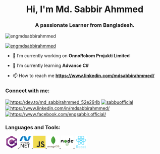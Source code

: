 <h1 align="center">Hi, I'm Md. Sabbir Ahmmed</h1>
<h3 align="center">A passionate Learner from Bangladesh.</h3>

<p align="left"> <img src="https://komarev.com/ghpvc/?username=engmdsabbirahmmed&label=Profile%20views&color=0e75b6&style=flat" alt="engmdsabbirahmmed" /> </p>

<p align="left"> <a href="https://github.com/ryo-ma/github-profile-trophy"><img src="https://github-profile-trophy.vercel.app/?username=engmdsabbirahmmed" alt="engmdsabbirahmmed" /></a> </p>

- 🔭 I’m currently working on **OnnoRokom Projukti Limited**

- 🌱 I’m currently learning **Advance C#**

- 📫 How to reach me **https://www.linkedin.com/mdsabbirahmmed/**

<h3 align="left">Connect with me:</h3>
<p align="left">
<a href="https://dev.to/https://dev.to/md_sabbirahmmed_52e294b" target="blank"><img align="center" src="https://raw.githubusercontent.com/rahuldkjain/github-profile-readme-generator/master/src/images/icons/Social/devto.svg" alt="https://dev.to/md_sabbirahmmed_52e294b" height="30" width="40" /></a>
<a href="https://twitter.com/sabbuofficial" target="blank"><img align="center" src="https://raw.githubusercontent.com/rahuldkjain/github-profile-readme-generator/master/src/images/icons/Social/twitter.svg" alt="sabbuofficial" height="30" width="40" /></a>
<a href="https://www.linkedin.com/in/mdsabbirahmmed/" target="blank"><img align="center" src="https://raw.githubusercontent.com/rahuldkjain/github-profile-readme-generator/master/src/images/icons/Social/linked-in-alt.svg" alt="https://www.linkedin.com/in/mdsabbirahmmed/" height="30" width="40" /></a>
<a href="https://fb.com/https://www.facebook.com/engsabbir.official/" target="blank"><img align="center" src="https://raw.githubusercontent.com/rahuldkjain/github-profile-readme-generator/master/src/images/icons/Social/facebook.svg" alt="https://www.facebook.com/engsabbir.official/" height="30" width="40" /></a>
</p>

<h3 align="left">Languages and Tools:</h3>
<p align="left"> <a href="https://www.w3schools.com/cs/" target="_blank" rel="noreferrer"> <img src="https://raw.githubusercontent.com/devicons/devicon/master/icons/csharp/csharp-original.svg" alt="csharp" width="40" height="40"/> </a> <a href="https://dotnet.microsoft.com/" target="_blank" rel="noreferrer"> <img src="https://raw.githubusercontent.com/devicons/devicon/master/icons/dot-net/dot-net-original-wordmark.svg" alt="dotnet" width="40" height="40"/> </a> <a href="https://developer.mozilla.org/en-US/docs/Web/JavaScript" target="_blank" rel="noreferrer"> <img src="https://raw.githubusercontent.com/devicons/devicon/master/icons/javascript/javascript-original.svg" alt="javascript" width="40" height="40"/> </a> <a href="https://www.mongodb.com/" target="_blank" rel="noreferrer"> <img src="https://raw.githubusercontent.com/devicons/devicon/master/icons/mongodb/mongodb-original-wordmark.svg" alt="mongodb" width="40" height="40"/> </a> <a href="https://nodejs.org" target="_blank" rel="noreferrer"> <img src="https://raw.githubusercontent.com/devicons/devicon/master/icons/nodejs/nodejs-original-wordmark.svg" alt="nodejs" width="40" height="40"/> </a> <a href="https://reactjs.org/" target="_blank" rel="noreferrer"> <img src="https://raw.githubusercontent.com/devicons/devicon/master/icons/react/react-original-wordmark.svg" alt="react" width="40" height="40"/> </a> </p>

